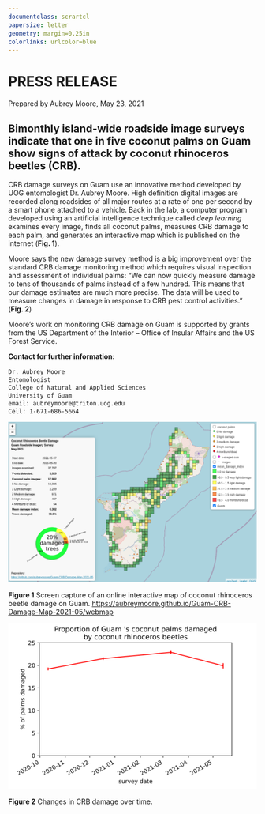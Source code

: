 ```yaml
---
documentclass: scrartcl
papersize: letter
geometry: margin=0.25in
colorlinks: urlcolor=blue
---
```


# PRESS RELEASE

Prepared by Aubrey Moore, May 23, 2021

## Bimonthly island-wide roadside image surveys indicate that one in five coconut palms on Guam show signs of attack by coconut rhinoceros beetles (CRB). 

CRB damage surveys on Guam use an innovative method developed by UOG entomologist Dr. Aubrey Moore. High definition digital images are recorded along roadsides of all major routes at a rate of one per second by a smart phone attached to a vehicle. Back in the lab, a computer program developed using an artificial intelligence technique called *deep learning* examines every image, finds all coconut palms, measures CRB damage to each palm, and generates an interactive map which is published on the internet (**Fig. 1**).


Moore says the new damage survey method is a big improvement over the standard CRB damage monitoring method which requires visual inspection and assessment of individual palms: “We can now quickly measure damage to tens of thousands of palms instead of a few hundred. This means that our damage estimates are much more precise. The data will be used to measure changes in damage in response to CRB pest control activities.” (**Fig. 2**)

Moore’s work on monitoring CRB damage on Guam is supported by grants from the US Department of the Interior – Office of Insular Affairs and the US Forest Service.

**Contact for further information:**
```
Dr. Aubrey Moore
Entomologist
College of Natural and Applied Sciences
University of Guam
email: aubreymoore@triton.uog.edu
Cell: 1-671-686-5664
```

![](webmap-screenshot.png)

**Figure 1** Screen capture of an online interactive map of coconut rhinoceros beetle damage on Guam. <https://aubreymoore.github.io/Guam-CRB-Damage-Map-2021-05/webmap>

![](timeline.png)

**Figure 2** Changes in CRB damage over time.

<!--- 
The above ghf markdown can be converted to a PDF file using:

pandoc press-release-roadside.md -f gfm -o press-release-roadside.pdf
--->
 
